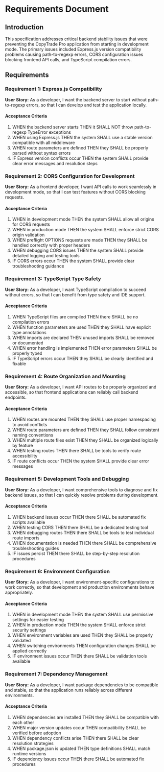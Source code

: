 # Requirements Document

## Introduction

This specification addresses critical backend stability issues that were preventing the CopyTrade Pro application from starting in development mode. The primary issues included Express.js version compatibility problems causing path-to-regexp errors, CORS configuration issues blocking frontend API calls, and TypeScript compilation errors.

## Requirements

### Requirement 1: Express.js Compatibility

**User Story:** As a developer, I want the backend server to start without path-to-regexp errors, so that I can develop and test the application locally.

#### Acceptance Criteria

1. WHEN the backend server starts THEN it SHALL NOT throw path-to-regexp TypeError exceptions
2. WHEN using Express.js THEN the system SHALL use a stable version compatible with all middleware
3. WHEN route parameters are defined THEN they SHALL be properly parsed without syntax errors
4. IF Express version conflicts occur THEN the system SHALL provide clear error messages and resolution steps

### Requirement 2: CORS Configuration for Development

**User Story:** As a frontend developer, I want API calls to work seamlessly in development mode, so that I can test features without CORS blocking requests.

#### Acceptance Criteria

1. WHEN in development mode THEN the system SHALL allow all origins for CORS requests
2. WHEN in production mode THEN the system SHALL enforce strict CORS origin validation
3. WHEN preflight OPTIONS requests are made THEN they SHALL be handled correctly with proper headers
4. WHEN debugging CORS issues THEN the system SHALL provide detailed logging and testing tools
5. IF CORS errors occur THEN the system SHALL provide clear troubleshooting guidance

### Requirement 3: TypeScript Type Safety

**User Story:** As a developer, I want TypeScript compilation to succeed without errors, so that I can benefit from type safety and IDE support.

#### Acceptance Criteria

1. WHEN TypeScript files are compiled THEN there SHALL be no compilation errors
2. WHEN function parameters are used THEN they SHALL have explicit type annotations
3. WHEN imports are declared THEN unused imports SHALL be removed or documented
4. WHEN error handling is implemented THEN error parameters SHALL be properly typed
5. IF TypeScript errors occur THEN they SHALL be clearly identified and fixable

### Requirement 4: Route Organization and Mounting

**User Story:** As a developer, I want API routes to be properly organized and accessible, so that frontend applications can reliably call backend endpoints.

#### Acceptance Criteria

1. WHEN routes are mounted THEN they SHALL use proper namespacing to avoid conflicts
2. WHEN route parameters are defined THEN they SHALL follow consistent naming conventions
3. WHEN multiple route files exist THEN they SHALL be organized logically by feature
4. WHEN testing routes THEN there SHALL be tools to verify route accessibility
5. IF route conflicts occur THEN the system SHALL provide clear error messages

### Requirement 5: Development Tools and Debugging

**User Story:** As a developer, I want comprehensive tools to diagnose and fix backend issues, so that I can quickly resolve problems during development.

#### Acceptance Criteria

1. WHEN backend issues occur THEN there SHALL be automated fix scripts available
2. WHEN testing CORS THEN there SHALL be a dedicated testing tool
3. WHEN debugging routes THEN there SHALL be tools to test individual route imports
4. WHEN documentation is needed THEN there SHALL be comprehensive troubleshooting guides
5. IF issues persist THEN there SHALL be step-by-step resolution procedures

### Requirement 6: Environment Configuration

**User Story:** As a developer, I want environment-specific configurations to work correctly, so that development and production environments behave appropriately.

#### Acceptance Criteria

1. WHEN in development mode THEN the system SHALL use permissive settings for easier testing
2. WHEN in production mode THEN the system SHALL enforce strict security settings
3. WHEN environment variables are used THEN they SHALL be properly validated
4. WHEN switching environments THEN configuration changes SHALL be applied correctly
5. IF environment issues occur THEN there SHALL be validation tools available

### Requirement 7: Dependency Management

**User Story:** As a developer, I want package dependencies to be compatible and stable, so that the application runs reliably across different environments.

#### Acceptance Criteria

1. WHEN dependencies are installed THEN they SHALL be compatible with each other
2. WHEN major version updates occur THEN compatibility SHALL be verified before adoption
3. WHEN dependency conflicts arise THEN there SHALL be clear resolution strategies
4. WHEN package.json is updated THEN type definitions SHALL match runtime versions
5. IF dependency issues occur THEN there SHALL be automated fix procedures